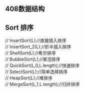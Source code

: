 ## 408数据结构
## Sort 排序
//    InsertSort(L);//直接插入排序  
//    InsertSort_2(L);//折半插入排序  
//    ShellSort(L);//希尔排序  
//    BubbleSort(L);//冒泡排序  
//    QuickSort(L,0,L.length);//快速排序  
//    SelectSort(L);//简单选择排序  
//    HeapSort(L);//堆排序  
//    MergeSort(L,1,L.length);//归并排序  
